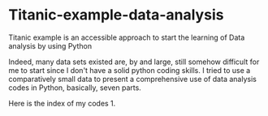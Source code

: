 # Titanic-example-data-analysis
Titanic example is an accessible approach to start the learning of Data analysis by using Python

Indeed, many data sets existed are, by and large, still somehow difficult for me to start since I don't have a solid python coding skills.
I tried to use a comparatively small data to present a comprehensive use of data analysis codes in Python, basically, seven parts.

Here is the index of my codes
1. 
